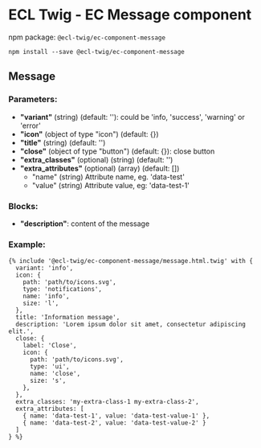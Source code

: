 # ECL Twig - EC Message component

npm package: `@ecl-twig/ec-component-message`

```shell
npm install --save @ecl-twig/ec-component-message
```

## Message

### Parameters:

- **"variant"** (string) (default: ''): could be 'info, 'success', 'warning' or 'error'
- **"icon"** (object of type "icon") (default: {})
- **"title"** (string) (default: '')
- **"close"** (object of type "button") (default: {}): close button
- **"extra_classes"** (optional) (string) (default: '')
- **"extra_attributes"** (optional) (array) (default: [])
  - "name" (string) Attribute name, eg. 'data-test'
  - "value" (string) Attribute value, eg: 'data-test-1'

### Blocks:

- **"description"**: content of the message

### Example:

<!-- prettier-ignore -->
```twig
{% include '@ecl-twig/ec-component-message/message.html.twig' with { 
  variant: 'info', 
  icon: { 
    path: 'path/to/icons.svg', 
    type: 'notifications', 
    name: 'info', 
    size: 'l', 
  }, 
  title: 'Information message', 
  description: 'Lorem ipsum dolor sit amet, consectetur adipiscing elit.', 
  close: { 
    label: 'Close', 
    icon: { 
      path: 'path/to/icons.svg', 
      type: 'ui', 
      name: 'close', 
      size: 's', 
    }, 
  }, 
  extra_classes: 'my-extra-class-1 my-extra-class-2', 
  extra_attributes: [ 
    { name: 'data-test-1', value: 'data-test-value-1' }, 
    { name: 'data-test-2', value: 'data-test-value-2' } 
  ] 
} %}
```
